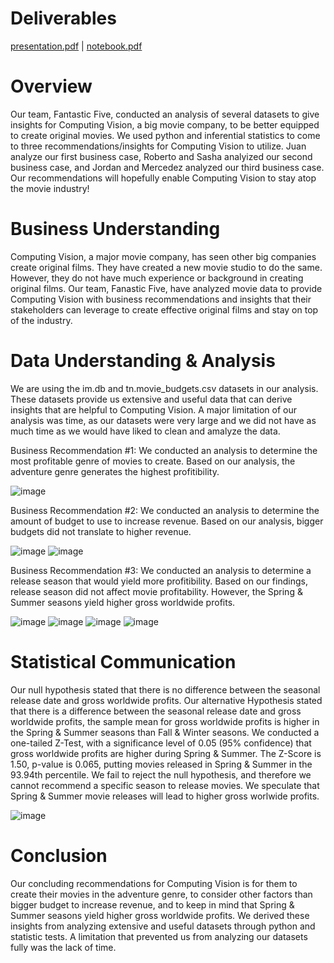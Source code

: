 # Deliverables
[presentation.pdf](https://github.com/raguilarsoriano/CapstonePod5/files/10886040/presentation.pdf) | 
[notebook.pdf](https://github.com/raguilarsoriano/CapstonePod5/files/10886789/notebook.pdf)

# Overview
Our team, Fantastic Five, conducted an analysis of several datasets to give insights for Computing Vision, a big movie company, to be better equipped to create original movies. We used python and inferential statistics to come to three recommendations/insights for Computing Vision to utilize. Juan analyze our first business case, Roberto and Sasha analyized our second business case, and Jordan and Mercedez analyzed our third business case. Our recommendations will hopefully enable Computing Vision to stay atop the movie industry!

# Business Understanding
Computing Vision, a major movie company, has seen other big companies create original films. They have created a new movie studio to do the same. However, they do not have much experience or background in creating original films. Our team, Fanastic Five, have analyzed movie data to provide Computing Vision with business recommendations and insights that their stakeholders can leverage to create effective original films and stay on top of the industry.

# Data Understanding & Analysis
We are using the im.db and tn.movie_budgets.csv datasets in our analysis. These datasets provide us extensive and useful data that can derive insights that are helpful to Computing Vision. A major limitation of our analysis was time, as our datasets were very large and we did not have as much time as we would have liked to clean and amalyze the data.

Business Recommendation #1:
We conducted an analysis to determine the most profitable genre of movies to create. Based on our analysis, the adventure genre generates the highest profitibility.

![image](https://user-images.githubusercontent.com/125094602/222841706-02b4b454-008c-4c7c-9e5e-977724a049cd.png)

Business Recommendation #2:
We conducted an analysis to determine the amount of budget to use to increase revenue. Based on our analysis, bigger budgets did not translate to higher revenue.

![image](https://user-images.githubusercontent.com/125094602/222847191-b1575a20-a537-4689-9a09-bf6b0690bb06.png)
![image](https://user-images.githubusercontent.com/125094602/222847223-16cc666d-4faf-4aec-916d-f78591dafb07.png)

Business Recommendation #3:
We conducted an analysis to determine a release season that would yield more profitibility. Based on our findings, release season did not affect movie profitability. However, the Spring & Summer seasons yield higher gross worldwide profits.

![image](https://user-images.githubusercontent.com/125094602/222847638-da743bc4-45c6-42f5-9f75-2c2ddebe9120.png)
![image](https://user-images.githubusercontent.com/125094602/222847662-24f36345-6d7d-4c0a-9c5f-e31f8a7e8adc.png)
![image](https://user-images.githubusercontent.com/125094602/222847691-095bbbc2-3f3f-471f-aeba-c2e17219dc1b.png)
![image](https://user-images.githubusercontent.com/125094602/222847726-8c266f98-12b9-48ab-90a0-bc3e3471d74f.png)

# Statistical Communication
Our null hypothesis stated that there is no difference between the seasonal release date and gross worldwide profits.
Our alternative Hypothesis stated that there is a difference between the seasonal release date and gross worldwide profits, the sample mean for gross worldwide profits is higher in the Spring & Summer seasons than Fall & Winter seasons.
We conducted a one-tailed Z-Test, with a significance level of 0.05 (95% confidence) that gross worldwide profits are higher during Spring & Summer. The Z-Score is 1.50, p-value is 0.065, putting movies released in Spring & Summer in the 93.94th percentile.
We fail to reject the null hypothesis, and therefore we cannot recommend a specific season to release movies. We speculate that Spring & Summer movie releases will lead to higher gross worlwide profits.

![image](https://user-images.githubusercontent.com/125094602/222848046-5a86ccd5-63eb-4e20-927f-212e3a4ce38d.png)

# Conclusion
Our concluding recommendations for Computing Vision is for them to create their movies in the adventure genre, to consider other factors than bigger budget to increase revenue, and to keep in mind that Spring & Summer seasons yield higher gross worldwide profits. We derived these insights from analyzing extensive and useful datasets through python and statistic tests. A limitation that prevented us from analyzing our datasets fully was the lack of time.
